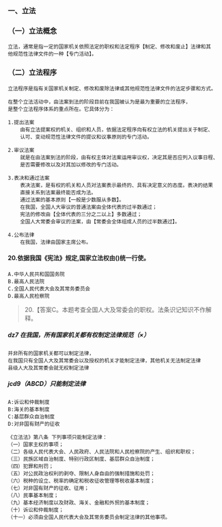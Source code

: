 ### 一、立法
### （一）立法概念
    立法，通常是指一定的国家机关依照法定的职权和法定程序【制定、修改和废止】法律和其
    他规范性法律文件的一种【专门活动】。
    
### （二）立法程序
    立法程序是指有关国家机关制定、修改和废除法律或其他规范性法律文件的法定步骤和方式。
    
    在整个立法活动中，由法案到法的阶段目前在我国被认为是最为重要的立法程序，
    是整个立法程序体系的重点所在。它具体分为：

    1.提出法案
        由有立法提案权的机关、组织和人员，依据法定程序向有权立法的机关提出关于制定、
        认可、变动规范性法律文件的提议和议事原则的专门活动。
        
    2.审议法案
        就是在由法案到法的阶段，由有权主体对法案运用审议权，决定其是否应列入议事日程、
        是否需要修改以及对其加以修改的专门活动。
        
    3.表决和通过法案
        表决法案，是有权的机关和人员对法案表示最终的、具有决定意义的态度。表决的结果
        直接关系到法案最终能否成为法。
        通过法案的基本原则【一般是少数服从多数】。
        在我国，全国人大审议的普通法案由全体代表的过半数通过；
        宪法的修改由【全体代表的三分之二以上】多数通过；
        全国人大常委会审议的法案，由【常委会全体组成人员的过半数通过】。
        
    4.公布法律
        在我国，法律由国家主席公布。

#### 20.依据我国《宪法》规定,国家立法权由()统一行使。
    A.中华人民共和国国务院
    B.最高人民法院
    C.全国人民代表大会及其常务委员会
    D.最高人民检察院

>   20.【答案C。本题考查全国人大及常委会的职权。法条识记知识不作解释。


##### dz7 在我国，所有国家机关都有权制定法律规范（×）
    并非所有的国家机关都可以制定法律，
    在我国只有全国人大及其常委会以及授权的机关才能制定法律，其他机关无法制定法律
    县级人大及其常委会就无权制定法律

##### jcd9（ABCD）只能制定法律
    A:诉讼和仲裁制度
    B:海关的基本制度
    C:基层群众自治制度
    D:对非国有财产的征收
    
    《立法法》第八条 下列事项只能制定法律：
    （一）国家主权的事项；
    （二）各级人民代表大会、人民政府、人民法院和人民检察院的产生、组织和职权；
    （三）民族区域自治制度、特别行政区制度、基层群众自治制度；
    （四）犯罪和刑罚；
    （五）对公民政治权利的剥夺、限制人身自由的强制措施和处罚；
    （六）税种的设立、税率的确定和税收征收管理等税收基本制度；
    （七）对非国有财产的征收、征用；
    （八）民事基本制度；
    （九）基本经济制度以及财政、海关、金融和外贸的基本制度；
    （十）诉讼和仲裁制度；
    （十一）必须由全国人民代表大会及其常务委员会制定法律的其他事项。




           